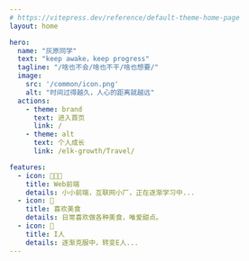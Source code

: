 ```yaml
---
# https://vitepress.dev/reference/default-theme-home-page
layout: home

hero:
  name: "灰原同学"
  text: "keep awake，keep progress"
  tagline: "/啥也不会/啥也不干/啥也想要/"
  image: 
    src: '/common/icon.png'
    alt: "时间过得越久，人心的距离就越远"
  actions:
    - theme: brand
      text: 进入首页
      link: /
    - theme: alt
      text: 个人成长
      link: /elk-growth/Travel/

features:
  - icon: 👨🏻‍💻
    title: Web前端
    details: 小小前端，互联网小厂，正在逐渐学习中...
  - icon: 🍰
    title: 喜欢美食
    details: 日常喜欢做各种美食，唯爱甜点。
  - icon: 🏡
    title: I人
    details: 逐渐克服中，转变E人...
---
```


